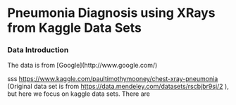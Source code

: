Pneumonia Diagnosis using XRays from Kaggle Data Sets
===============
<h3 id="Introduction"> Data Introduction </h3>
The data is from 
[Google](http://www.google.com/)


[heress]: https://www.kaggle.com/paultimothymooney/chest-xray-pneumonia

sss
https://www.kaggle.com/paultimothymooney/chest-xray-pneumonia (Original data set is from https://data.mendeley.com/datasets/rscbjbr9sj/2 ), but here we focus on kaggle data sets. There are
